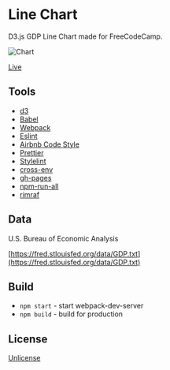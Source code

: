 # Line Chart

D3.js GDP Line Chart made for FreeCodeCamp.

![Chart](https://res.cloudinary.com/anton-zdanov/image/upload/q_auto/v1513066114/Screen_Shot_2017-12-12_at_10.08.10_ah5rxj.png)

[Live](https://azdanov.js.org/gdp-line-chart/)

## Tools

* [d3](https://github.com/d3/d3)
* [Babel](https://github.com/babel/babel)
* [Webpack](https://github.com/webpack)
* [Eslint](https://github.com/eslint/eslint)
* [Airbnb Code Style](https://github.com/airbnb/javascript)
* [Prettier](https://github.com/prettier/prettier)
* [Stylelint](https://github.com/stylelint/stylelint)
* [cross-env](https://github.com/kentcdodds/cross-env)
* [gh-pages](https://github.com/tschaub/gh-pages)
* [npm-run-all](https://github.com/mysticatea/npm-run-all)
* [rimraf](https://github.com/isaacs/rimraf)

## Data

U.S. Bureau of Economic Analysis

[https://fred.stlouisfed.org/data/GDP.txt](https://fred.stlouisfed.org/data/GDP.txt)

## Build

* `npm start` - start webpack-dev-server
* `npm build` - build for production

## License

[Unlicense](https://unlicense.org)
